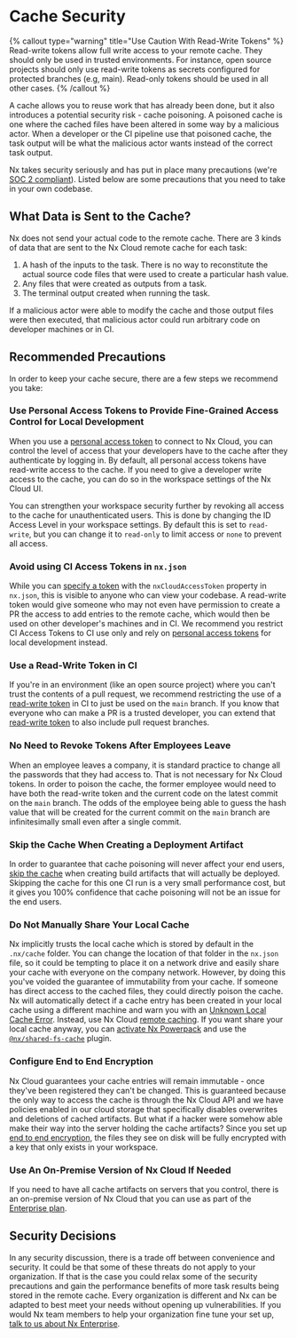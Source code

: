 # Cache Security

{% callout type="warning" title="Use Caution With Read-Write Tokens" %}
Read-write tokens allow full write access to your remote cache. They should only be used in trusted environments. For instance, open source projects should only use read-write tokens as secrets configured for protected branches (e.g, main). Read-only tokens should be used in all other cases.
{% /callout %}

A cache allows you to reuse work that has already been done, but it also introduces a potential security risk - cache poisoning. A poisoned cache is one where the cached files have been altered in some way by a malicious actor. When a developer or the CI pipeline use that poisoned cache, the task output will be what the malicious actor wants instead of the correct task output.

Nx takes security seriously and has put in place many precautions (we're [SOC 2 compliant](https://security.nx.app)). Listed below are some precautions that you need to take in your own codebase.

## What Data is Sent to the Cache?

Nx does not send your actual code to the remote cache. There are 3 kinds of data that are sent to the Nx Cloud remote cache for each task:

1. A hash of the inputs to the task. There is no way to reconstitute the actual source code files that were used to create a particular hash value.
2. Any files that were created as outputs from a task.
3. The terminal output created when running the task.

If a malicious actor were able to modify the cache and those output files were then executed, that malicious actor could run arbitrary code on developer machines or in CI.

## Recommended Precautions

In order to keep your cache secure, there are a few steps we recommend you take:

### Use Personal Access Tokens to Provide Fine-Grained Access Control for Local Development

When you use a [personal access token](/ci/recipes/security/personal-access-tokens) to connect to Nx Cloud, you can control the level of access that your developers have to the cache after they authenticate by logging in. By default, all personal access tokens have read-write access to the cache. If you need to give a developer write access to the cache, you can do so in the workspace settings of the Nx Cloud UI.

You can strengthen your workspace security further by revoking all access to the cache for unauthenticated users. This is done by changing the ID Access Level in your workspace settings. By default this is set to `read-write`, but you can change it to `read-only` to limit access or `none` to prevent all access.

### Avoid using CI Access Tokens in `nx.json`

While you can [specify a token](/ci/recipes/security/access-tokens) with the `nxCloudAccessToken` property in `nx.json`, this is visible to anyone who can view your codebase. A read-write token would give someone who may not even have permission to create a PR the access to add entries to the remote cache, which would then be used on other developer's machines and in CI. We recommend you restrict CI Access Tokens to CI use only and rely on [personal access tokens](/ci/recipes/security/personal-access-tokens) for local development instead.

### Use a Read-Write Token in CI

If you're in an environment (like an open source project) where you can't trust the contents of a pull request, we recommend restricting the use of a [read-write token](/ci/recipes/security/access-tokens) in CI to just be used on the `main` branch. If you know that everyone who can make a PR is a trusted developer, you can extend that [read-write token](/ci/recipes/security/access-tokens) to also include pull request branches.

### No Need to Revoke Tokens After Employees Leave

When an employee leaves a company, it is standard practice to change all the passwords that they had access to. That is not necessary for Nx Cloud tokens. In order to poison the cache, the former employee would need to have both the read-write token and the current code on the latest commit on the `main` branch. The odds of the employee being able to guess the hash value that will be created for the current commit on the `main` branch are infinitesimally small even after a single commit.

### Skip the Cache When Creating a Deployment Artifact

In order to guarantee that cache poisoning will never affect your end users, [skip the cache](/recipes/running-tasks/skipping-cache) when creating build artifacts that will actually be deployed. Skipping the cache for this one CI run is a very small performance cost, but it gives you 100% confidence that cache poisoning will not be an issue for the end users.

### Do Not Manually Share Your Local Cache

Nx implicitly trusts the local cache which is stored by default in the `.nx/cache` folder. You can change the location of that folder in the `nx.json` file, so it could be tempting to place it on a network drive and easily share your cache with everyone on the company network. However, by doing this you've voided the guarantee of immutability from your cache. If someone has direct access to the cached files, they could directly poison the cache. Nx will automatically detect if a cache entry has been created in your local cache using a different machine and warn you with an [Unknown Local Cache Error](/troubleshooting/unknown-local-cache). Instead, use Nx Cloud [remote caching](/ci/features/remote-cache). If you want share your local cache anyway, you can [activate Nx Powerpack](/nx-enterprise/activate-powerpack) and use the [`@nx/shared-fs-cache`](/nx-api/shared-fs-cache) plugin.

### Configure End to End Encryption

Nx Cloud guarantees your cache entries will remain immutable - once they've been registered they can't be changed. This is guaranteed because the only way to access the cache is through the Nx Cloud API and we have policies enabled in our cloud storage that specifically disables overwrites and deletions of cached artifacts. But what if a hacker were somehow able make their way into the server holding the cache artifacts? Since you set up [end to end encryption](/ci/recipes/security/encryption), the files they see on disk will be fully encrypted with a key that only exists in your workspace.

### Use An On-Premise Version of Nx Cloud If Needed

If you need to have all cache artifacts on servers that you control, there is an on-premise version of Nx Cloud that you can use as part of the [Enterprise plan](/enterprise).

## Security Decisions

In any security discussion, there is a trade off between convenience and security. It could be that some of these threats do not apply to your organization. If that is the case you could relax some of the security precautions and gain the performance benefits of more task results being stored in the remote cache. Every organization is different and Nx can be adapted to best meet your needs without opening up vulnerabilities. If you would Nx team members to help your organization fine tune your set up, [talk to us about Nx Enterprise](/enterprise).
